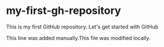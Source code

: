 # my-first-gh-repository
This is my first GitHub repository. Let's get started with GitHub

This line was added manually.This file was modified locally.
